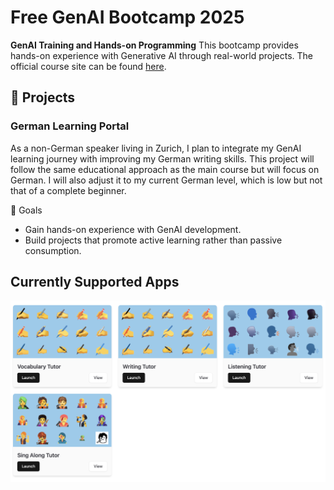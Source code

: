 # Free GenAI Bootcamp 2025

**GenAI Training and Hands-on Programming** This bootcamp provides hands-on
experience with Generative AI through real-world projects. The official course
site can be found [here]([https://genai.cloudprojectbootcamp.com/).

## 🚀 Projects

### German Learning Portal

As a non-German speaker living in Zurich, I plan to integrate my GenAI learning
journey with improving my German writing skills. This project will follow the
same educational approach as the main course but will focus on German. I will
also adjust it to my current German level, which is low but not that of a
complete beginner.

📌 Goals

- Gain hands-on experience with GenAI development.
- Build projects that promote active learning rather than passive consumption.

## Currently Supported Apps

![Apps](./lang-portal/frontend-react/public/SuportedApps.png)
